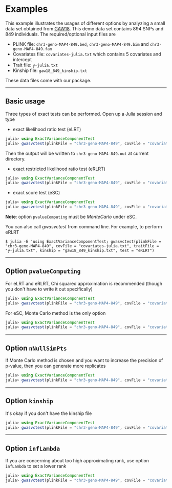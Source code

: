 # Examples

This example illustrates the usages of different options by analyzing a small data set obtained from [GAW18](http://www.gaworkshop.org/gaw18/index.html). This demo data set contains 894 SNPs and 849 individuals. The required/optional input files are

* PLINK file: `chr3-geno-MAP4-849.bed`, `chr3-geno-MAP4-849.bim` and `chr3-geno-MAP4-849.fam`
* Covariates file: `covariates-julia.txt` which contains 5 covariates and intercept
* Trait file: `y-julia.txt`
* Kinship file: `gaw18_849_kinship.txt`

These data files come with our package.

---
## Basic usage

Three types of exact tests can be performed. Open up a Julia session and type

* exact likelihood ratio test (eLRT)

```julia
julia> using ExactVarianceComponentTest
julia> gwasvctest(plinkFile = "chr3-geno-MAP4-849", covFile = "covariates-julia.txt", traitFile = "y-julia.txt", kinship = "gaw18_849_kinship.txt", test = "eLRT")
```

Then the output will be written to `chr3-geno-MAP4-849.out` at current directory.

* exact restricted likelihood ratio test (eRLRT)

```julia
julia> using ExactVarianceComponentTest
julia> gwasvctest(plinkFile = "chr3-geno-MAP4-849", covFile = "covariates-julia.txt", traitFile = "y-julia.txt", kinship = "gaw18_849_kinship.txt", test = "eRLRT")
```

* exact score test (eSC)

```julia
julia> using ExactVarianceComponentTest
julia> gwasvctest(plinkFile = "chr3-geno-MAP4-849", covFile = "covariates-julia.txt", traitFile = "y-julia.txt", kinship = "gaw18_849_kinship.txt", test = "eScore", pvalueComputing = "MonteCarlo")
```

**Note**: option `pvalueComputing` must be *MonteCarlo* under eSC.

You can also call *gwasvctest* from command line. For example, to perform eRLRT

```
$ julia -E 'using ExactVarianceComponentTest; gwasvctest(plinkFile = "chr3-geno-MAP4-849", covFile = "covariates-julia.txt", traitFile = "y-julia.txt", kinship = "gaw18_849_kinship.txt", test = "eRLRT")
```

---
## Option `pvalueComputing`

For eLRT and eRLRT, Chi squared approximation is recommended (though you don't have to write it out specifically)

```julia
julia> using ExactVarianceComponentTest
julia> gwasvctest(plinkFile = "chr3-geno-MAP4-849", covFile = "covariates-julia.txt", traitFile = "y-julia.txt", kinship = "gaw18_849_kinship.txt", test = "eRLRT", pvalueComputing = "chi2")
```

For eSC, Monte Carlo method is the only option

```julia
julia> using ExactVarianceComponentTest
julia> gwasvctest(plinkFile = "chr3-geno-MAP4-849", covFile = "covariates-julia.txt", traitFile = "y-julia.txt", kinship = "gaw18_849_kinship.txt", test = "eScore", pvalueComputing = "MonteCarlo")
```

---
## Option `nNullSimPts`

If Monte Carlo method is chosen and you want to increase the precision of p-value, then you can generate more replicates

```julia
julia> using ExactVarianceComponentTest
julia> gwasvctest(plinkFile = "chr3-geno-MAP4-849", covFile = "covariates-julia.txt", traitFile = "y-julia.txt", kinship = "gaw18_849_kinship.txt", test = "eScore", pvalueComputing = "MonteCarlo", nNullSimPts = 100000)
```

---
## Option `kinship`

It's okay if you don't have the kinship file

```julia
julia> using ExactVarianceComponentTest
julia> gwasvctest(plinkFile = "chr3-geno-MAP4-849", covFile = "covariates-julia.txt", traitFile = "y-julia.txt", kinship = "gaw18_849_kinship.txt", test = "eRLRT", kinship = "GRM")
```

---
## Option `infLambda`

If you are concerning about too high approximating rank, use option `infLambda` to set a lower rank

```julia
julia> using ExactVarianceComponentTest
julia> gwasvctest(plinkFile = "chr3-geno-MAP4-849", covFile = "covariates-julia.txt", traitFile = "y-julia.txt", kinship = "gaw18_849_kinship.txt", test = "eRLRT", infLambda = 1.0)
```